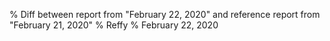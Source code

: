 % Diff between report from "February 22, 2020" and reference report from "February 21, 2020"
% Reffy
% February 22, 2020

